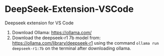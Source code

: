 # DeepSeek-Extension-VSCode
 Deepseek extension for VS Code


1. Download Ollama: https://ollama.com/
2. Download the deepseek-r1 7b model from: https://ollama.com/library/deepseek-r1 using the command `ollama run deepseek-r1:7b` on the terminal after downloading ollama.
